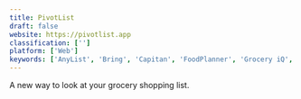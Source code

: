 ```yaml
---
title: PivotList
draft: false 
website: https://pivotlist.app
classification: ['']
platform: ['Web']
keywords: ['AnyList', 'Bring', 'Capitan', 'FoodPlanner', 'Grocery iQ', 'Listonic', 'Milk for Us', 'OurGroceries', 'Out of Milk', 'ShoLi', 'SwissTasks', 'Todoist', 'Trolly', 'Veggie Bottoms Kitchen', 'VeggieSouls Vegan Recipes', 'Yummly', 'ini']
---
```

A new way to look at your grocery shopping list.